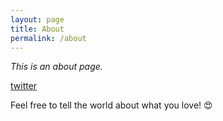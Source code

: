 ```yaml
---
layout: page
title: About
permalink: /about
---
```


*This is an about page.*

[twitter](https://twitter.com/0xMiracle)

Feel free to tell the world about what you love! 😍
